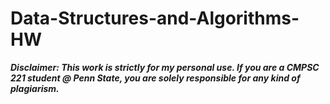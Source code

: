 # Data-Structures-and-Algorithms-HW
***Disclaimer: This work is strictly for my personal use. If you are a CMPSC 221 student @ Penn State, you are solely responsible for any kind of plagiarism.***
